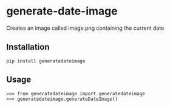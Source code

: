 # generate-date-image
Creates an image called image.png containing the current date

## Installation
`pip install generatedateimage`
## Usage
```
>>> from generatedateimage import generatedateimage
>>> generatedateimage.generateDateImage()

```
